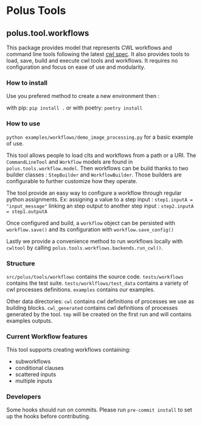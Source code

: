 # Polus Tools

## polus.tool.workflows

This package provides model that represents CWL workflows and command line
tools following the latest [cwl spec](https://www.commonwl.org/v1.2/).
It also provides tools to load, save, build and execute cwl tools and workflows.
It requires no configuration and focus on ease of use and modularity.

### How to install

Use you prefered method to create a new environment then :

with pip: `pip install .`
or with poetry:  `poetry install`

### How to use

`python examples/workflows/demo_image_processing.py` for a basic example of use.

This tool allows people to load clts and workflows from a path or a URI.
The `CommandLineTool` and `Workflow` models are found in `polus.tools.workflow.model`.
Then workflows can be build thanks to two builder classes : `StepBuilder` and `WorkflowBuilder`.
Those builders are configurable to further customize how they operate.

The tool provide an easy way to configure a workflow through regular python assignments.
Ex:
assigning a value to a step input :  `step1.inputA = "input_message"`
linking an step output to another step input : `step2.inputA = step1.outputA`

Once configured and build, a `workflow` object can be persisted with `workflow.save()`
and its configuration with `workflow.save_config()`

Lastly we provide a convenience method to run workflows locally with `cwltool`
by calling `polus.tools.workflows.backends.run_cwl()`.

### Structure

`src/polus/tools/workflows` contains the source code.
`tests/workflows` contains the test suite.
`tests/worklflows/test_data` contains a variety of cwl processes definitions.
`examples` contains our examples.

Other data directories:
`cwl` contains cwl definitions of processes we use as building blocks.
`cwl_generated` contains cwl definitions of processes generated by the tool.
`tmp` will be created on the first run and will contains examples outputs.


### Current Workflow features

This tool supports creating workflows containing:
- subworkflows
- conditional clauses
- scattered inputs
- multiple inputs


### Developers

Some hooks should run on commits. Please run `pre-commit install` to set up the hooks
before contributing.
